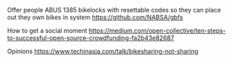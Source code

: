 Offer people ABUS 1385 bikelocks with resettable codes so they can place out they own bikes in system
https://github.com/NABSA/gbfs

How to get a social moment
https://medium.com/open-collective/ten-steps-to-successful-open-source-crowdfunding-fa2b43e82687

Opinions
https://www.techinasia.com/talk/bikesharing-not-sharing
